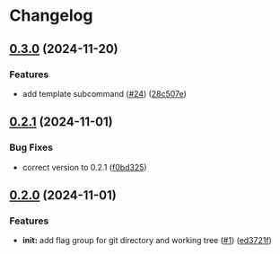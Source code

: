 # Changelog

## [0.3.0](https://github.com/iton0/hkup-cli/compare/v0.2.1...v0.3.0) (2024-11-20)


### Features

* add template subcommand ([#24](https://github.com/iton0/hkup-cli/issues/24)) ([28c507e](https://github.com/iton0/hkup-cli/commit/28c507e04bd5c0de7f88eac17c6995ee35b6d3c9))

## [0.2.1](https://github.com/iton0/hkup-cli/compare/v0.2.0...v0.2.1) (2024-11-01)


### Bug Fixes

* correct version to 0.2.1 ([f0bd325](https://github.com/iton0/hkup-cli/commit/f0bd3251b349c60c5312a7ebb626bf37d775c9d6))

## [0.2.0](https://github.com/iton0/hkup-cli/compare/v0.1.0...v0.2.0) (2024-11-01)


### Features

* **init:** add flag group for git directory and working tree ([#1](https://github.com/iton0/hkup-cli/issues/1)) ([ed3721f](https://github.com/iton0/hkup-cli/commit/ed3721f83354dab268236e2e6ca1a033dcdc1427))
